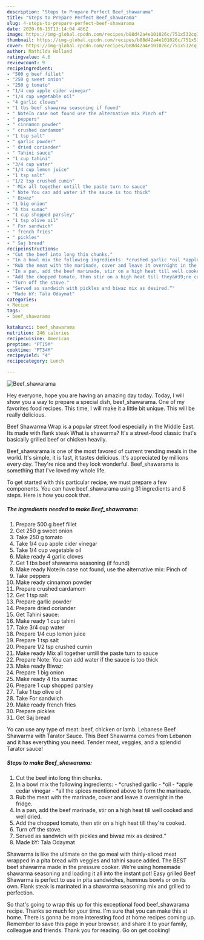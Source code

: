 ```yaml
---
description: "Steps to Prepare Perfect Beef_shawarama"
title: "Steps to Prepare Perfect Beef_shawarama"
slug: 4-steps-to-prepare-perfect-beef-shawarama
date: 2020-06-15T13:14:04.486Z
image: https://img-global.cpcdn.com/recipes/b88d42a4e101026c/751x532cq70/beef_shawarama-recipe-main-photo.jpg
thumbnail: https://img-global.cpcdn.com/recipes/b88d42a4e101026c/751x532cq70/beef_shawarama-recipe-main-photo.jpg
cover: https://img-global.cpcdn.com/recipes/b88d42a4e101026c/751x532cq70/beef_shawarama-recipe-main-photo.jpg
author: Mathilda Holland
ratingvalue: 4.6
reviewcount: 9
recipeingredient:
- "500 g beef fillet"
- "250 g sweet onion"
- "250 g tomato"
- "1/4 cup apple cider vinegar"
- "1/4 cup vegetable oil"
- "4 garlic cloves"
- "1 tbs beef shawarma seasoning if found"
- " NoteIn case not found use the alternative mix Pinch of"
- " peppers"
- " cinnamon powder"
- " crushed cardamom"
- "1 tsp salt"
- " garlic powder"
- " dried coriander"
- " Tahini sauce"
- "1 cup tahini"
- "3/4 cup water"
- "1/4 cup lemon juice"
- "1 tsp salt"
- "1/2 tsp crushed cumin"
- " Mix all together untill the paste turn to sauce"
- " Note You can add water if the sauce is too thick"
- " Biwaz"
- "1 big onion"
- "4 tbs sumac"
- "1 cup shopped parsley"
- "1 tsp olive oil"
- " For sandwich"
- " french fries"
- " pickles"
- " Saj bread"
recipeinstructions:
- "Cut the beef into long thin chunks."
- "In a bowl mix the following ingredients: *crushed garlic *oil *apple cedar vinegar *all the spices mentioned above to form the marinade."
- "Rub the meat with the marinade, cover and leave it overnight in the fridge."
- "In a pan, add the beef marinade, stir on a high heat till well cooked and well dried."
- "Add the chopped tomato, then stir on a high heat till they&#39;re cooked."
- "Turn off the stove."
- "Served as sandwich with pickles and biwaz mix as desired.“"
- "Made bY: Tala Odaymat"
categories:
- Recipe
tags:
- beef_shawarama

katakunci: beef_shawarama 
nutrition: 246 calories
recipecuisine: American
preptime: "PT15M"
cooktime: "PT34M"
recipeyield: "4"
recipecategory: Lunch

---
```



![Beef_shawarama](https://img-global.cpcdn.com/recipes/b88d42a4e101026c/751x532cq70/beef_shawarama-recipe-main-photo.jpg)

Hey everyone, hope you are having an amazing day today. Today, I will show you a way to prepare a special dish, beef_shawarama. One of my favorites food recipes. This time, I will make it a little bit unique. This will be really delicious.

Beef Shawarma Wrap is a popular street food especially in the Middle East. Its made with flank steak What is shawarma? It&#39;s a street-food classic that&#39;s basically grilled beef or chicken heavily.

Beef_shawarama is one of the most favored of current trending meals in the world. It's simple, it is fast, it tastes delicious. It's appreciated by millions every day. They're nice and they look wonderful. Beef_shawarama is something that I've loved my whole life.


To get started with this particular recipe, we must prepare a few components. You can have beef_shawarama using 31 ingredients and 8 steps. Here is how you cook that.

<!--inarticleads1-->

##### The ingredients needed to make Beef_shawarama:

1. Prepare 500 g beef fillet
1. Get 250 g sweet onion
1. Take 250 g tomato
1. Take 1/4 cup apple cider vinegar
1. Take 1/4 cup vegetable oil
1. Make ready 4 garlic cloves
1. Get 1 tbs beef shawarma seasoning (if found)
1. Make ready  Note:In case not found, use the alternative mix: Pinch of
1. Take  peppers
1. Make ready  cinnamon powder
1. Prepare  crushed cardamom
1. Get 1 tsp salt
1. Prepare  garlic powder
1. Prepare  dried coriander
1. Get  Tahini sauce:
1. Make ready 1 cup tahini
1. Take 3/4 cup water
1. Prepare 1/4 cup lemon juice
1. Prepare 1 tsp salt
1. Prepare 1/2 tsp crushed cumin
1. Make ready  Mix all together untill the paste turn to sauce
1. Prepare  Note: You can add water if the sauce is too thick
1. Make ready  Biwaz:
1. Prepare 1 big onion
1. Make ready 4 tbs sumac
1. Prepare 1 cup shopped parsley
1. Take 1 tsp olive oil
1. Take  For sandwich
1. Make ready  french fries
1. Prepare  pickles
1. Get  Saj bread


Yo can use any type of meat: beef, chicken or lamb. Lebanese Beef Shawarma with Tarator Sauce. This Beef Shawarma comes from Lebanon and it has everything you need. Tender meat, veggies, and a splendid Tarator sauce! 

<!--inarticleads2-->

##### Steps to make Beef_shawarama:

1. Cut the beef into long thin chunks.
1. In a bowl mix the following ingredients: - *crushed garlic - *oil - *apple cedar vinegar - *all the spices mentioned above to form the marinade.
1. Rub the meat with the marinade, cover and leave it overnight in the fridge.
1. In a pan, add the beef marinade, stir on a high heat till well cooked and well dried.
1. Add the chopped tomato, then stir on a high heat till they&#39;re cooked.
1. Turn off the stove.
1. Served as sandwich with pickles and biwaz mix as desired.“
1. Made bY: Tala Odaymat


Shawarma is like the ultimate on the go meal with thinly-sliced meat wrapped in a pita bread with veggies and tahini sauce added. The BEST beef shawarma made in the pressure cooker. We&#39;re using homemade shawarma seasoning and loading it all into the instant pot! Easy grilled Beef Shawarma is perfect to use in pita sandwiches, hummus bowls or on its own. Flank steak is marinated in a shawarma seasoning mix and grilled to perfection. 

So that's going to wrap this up for this exceptional food beef_shawarama recipe. Thanks so much for your time. I'm sure that you can make this at home. There is gonna be more interesting food at home recipes coming up. Remember to save this page in your browser, and share it to your family, colleague and friends. Thank you for reading. Go on get cooking!
